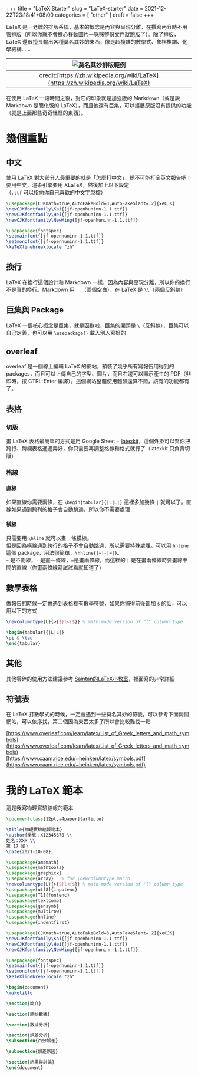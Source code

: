 +++
title = "LaTeX Starter"
slug = "LaTeX-starter"
date = 2021-12-22T23:18:41+08:00
categories = [ "other" ]
draft = false
+++

LaTeX 是一老牌的排版系統，基本的概念是內容與呈現分離，在撰寫內容時不用管排版（所以你就不會擔心移動圖片一咪咪整份文件就跑版了）。除了排版，LaTeX 還很擅長輸出各種莫名其妙的東西，像是超複雜的數學式、象棋棋譜、化學結構......

| ![莫名其妙排版範例](/images/latex-starter/latex-example.png)                      |
| :---:                                                                             |
| credit:[https://zh.wikipedia.org/wiki/LaTeX](https://zh.wikipedia.org/wiki/LaTeX) |

在使用 LaTeX 一段時間之後，對它的印象就是加強版的 Markdown（或是說 Markdown 是簡化版的 LaTeX），而且他還有巨集，可以擴展原版沒有提供的功能（就是上面那些奇奇怪怪的東西）。

# 幾個重點
## 中文
使用 LaTeX 對大部分人最重要的就是「怎麼打中文」，總不可能打全英文報告吧！要用中文，渲染引擎要用 XLaTeX，然後加上以下設定  
（`.ttf` 可以指向你自己喜歡的中文字型檔）

```latex
\usepackage[CJKmath=true,AutoFakeBold=3,AutoFakeSlant=.2]{xeCJK} 
\newCJKfontfamily\Kai{[jf-openhuninn-1.1.ttf]}       
\newCJKfontfamily\Hei{[jf-openhuninn-1.1.ttf]}   
\newCJKfontfamily\NewMing{[jf-openhuninn-1.1.ttf]} 

\usepackage{fontspec}
\setmainfont{[jf-openhuninn-1.1.ttf]}
\setmonofont{[jf-openhuninn-1.1.ttf]}
\XeTeXlinebreaklocale "zh"
```

## 換行
LaTeX 在換行這個設計和 Markdown 一樣，因為內容與呈現分離，所以你的換行不是真的換行。Markdown 用 `  `（兩個空白），在 LaTeX 是 `\\`（兩個反斜線）

## 巨集與 Package
LaTeX 一個核心概念是巨集，就是函數啦，巨集的開頭是 `\`（反斜線），巨集可以自己定義，也可以用 `\usepackage{}` 載入別人寫好的

## overleaf
overleaf 是一個線上編輯 LaTeX 的網站，預裝了幾乎所有寫報告用得到的 packages，而且可以上傳自己的字型、圖片，而且右邊可以顯示產生的 PDF（非即時，按 CTRL-Enter 編譯）。這個網站整體使用體驗還算不錯，該有的功能都有了。

## 表格
### 切版
畫 LaTeX 表格最簡單的方式是用 Google Sheet + [latexkit](https://workspace.google.com/marketplace/app/latexkit/716178627426?hl=zh_tw)，這個外掛可以幫你把跨行、跨欄表格通通弄好，你只需要再調整格線和格式就行了（latexkit 只負責切版）

### 格線
#### 直線
如果直線你需要兩條，在 `\begin{tabular}{|L|L|}` 這裡多加幾條 `|` 就可以了。直線如果遇到跨列的格子會自動跳過，所以你不需要處理

#### 橫線
只需要用 `\hline` 就可以畫一條橫線。  
但是因為橫線遇到跨行的格子不會自動跳過，所以需要特殊處理。可以用 `hhline` 這個 package，用法很簡單，`\hhline{|~|-|=|}`。  
`~` 是不劃線，`-` 是畫一條線，`=`是畫兩條線，而這裡的 `|` 是在畫兩條線時要畫線中間的直線（你畫兩條線時試試看就知道了）

## 數學表格
做報告的時候一定會遇到表格裡有數學符號，如果你懶得前後都加 `$` 的話，可以用以下的方式  

```latex
\newcolumntype{L}{>{$}l<{$}} % math-mode version of "l" column type

\begin{tabular}{|L|L|}
\pi & \tau 
\end{tabular}
```

## 其他
其他零碎的使用方法建議參考 [Saintan的LaTeX小教室](https://www.overleaf.com/read/hpscgpsbxnjf)，裡面寫的非常詳細

## 符號表
在 LaTeX 打數學式的時候，一定會遇到一些莫名其妙的符號，可以參考下面兩個網站，可以依序找，第二個因為東西太多了所以會比較難找一點  

[https://www.overleaf.com/learn/latex/List_of_Greek_letters_and_math_symbols](https://www.overleaf.com/learn/latex/List_of_Greek_letters_and_math_symbols)  
[https://www.caam.rice.edu/~heinken/latex/symbols.pdf](https://www.caam.rice.edu/~heinken/latex/symbols.pdf)  

# 我的 LaTeX 範本
這是我寫物理實驗結報的範本

```latex
\documentclass[12pt,a4paper]{article}

\title{物理實驗結報範本}
\author{學號：X12345678 \\
姓名：XXX \\
第 17 組}
\date{2021-10-08}

\usepackage{amsmath} 
\usepackage{mathtools}
\usepackage{graphicx}
\usepackage{array}   % for \newcolumntype macro
\newcolumntype{L}{>{$}l<{$}} % math-mode version of "l" column type
\usepackage[utf8]{inputenc}
\usepackage[T1]{fontenc}
\usepackage{textcomp}
\usepackage{gensymb}
\usepackage{multirow}
\usepackage{hhline}
\usepackage{indentfirst}

\usepackage[CJKmath=true,AutoFakeBold=3,AutoFakeSlant=.2]{xeCJK} 
\newCJKfontfamily\Kai{[jf-openhuninn-1.1.ttf]}       
\newCJKfontfamily\Hei{[jf-openhuninn-1.1.ttf]}   
\newCJKfontfamily\NewMing{[jf-openhuninn-1.1.ttf]} 

\usepackage{fontspec}
\setmainfont{[jf-openhuninn-1.1.ttf]}
\setmonofont{[jf-openhuninn-1.1.ttf]}
\XeTeXlinebreaklocale "zh"

\begin{document}
\maketitle  

\section{簡介}

\section{原始數據}

\section{數據分析}

\section{誤差分析}
\subsection{百分誤差}

\subsection{誤差原因}

\section{結果與討論}
\end{document}
```
